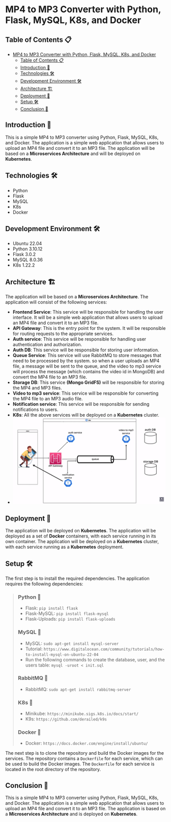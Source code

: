 # MP4 to MP3 Converter with Python, Flask, MySQL, K8s, and Docker

## Table of Contents 📋

- [MP4 to MP3 Converter with Python, Flask, MySQL, K8s, and Docker](#mp4-to-mp3-converter-with-python-flask-mysql-k8s-and-docker)
  - [Table of Contents 📋](#table-of-contents-)
  - [Introduction 📝](#introduction-)
  - [Technologies 🛠️](#technologies-️)
  - [Development Environment 🛠️](#development-environment-️)
  - [Architecture 🏗️](#architecture-️)
  - [Deployment 🚀](#deployment-)
  - [Setup 🛠️](#setup-️)
  - [Conclusion 🎉](#conclusion-)

## Introduction 📝

This is a simple MP4 to MP3 converter using Python, Flask, MySQL, K8s, and Docker. The application is a simple web application that allows users to upload an MP4 file and convert it to an MP3 file. The application will be based on a **Microservices Architecture** and will be deployed on **Kubernetes**.

## Technologies 🛠️

- Python
- Flask
- MySQL
- K8s
- Docker

## Development Environment 🛠️

- Ubuntu 22.04
- Python 3.10.12
- Flask 3.0.2
- MySQL 8.0.36
- K8s 1.22.2

## Architecture 🏗️

The application will be based on a **Microservices Architecture**. The application will consist of the following services:

- **Frontend Service**: This service will be responsible for handling the user interface. It will be a simple web application that allows users to upload an MP4 file and convert it to an MP3 file.
- **API Gateway**: This is the entry point for the system. It will be responsible for routing requests to the appropriate services.
- **Auth service**: This service will be responsible for handling user authentication and authorization.
- **Auth DB**: This service will be responsible for storing user information.
- **Queue Service**: This service will use RabbitMQ to store messages that need to be processed by the system. so when a user uploads an MP4 file, a message will be sent to the queue, and the video to mp3 service will process the message (which contains the video id in MongoDB) and convert the MP4 file to an MP3 file.
- **Storage DB**: This service **(Mongo GridFS)** will be responsible for storing the MP4 and MP3 files.
- **Video to mp3 service**: This service will be responsible for converting the MP4 file to an MP3 audio file.
- **Notification service**: This service will be responsible for sending notifications to users.
- **K8s**: All the above services will be deployed on a **Kubernetes** cluster.
- ![Architecture](./python/src/images/architecture.png)

## Deployment 🚀

The application will be deployed on **Kubernetes**. The application will be deployed as a set of **Docker** containers, with each service running in its own container. The application will be deployed on a **Kubernetes** cluster, with each service running as a **Kubernetes** deployment.

## Setup 🛠️

The first step is to install the required dependencies. The application requires the following dependencies:

> ### Python 🐍
>
> - Flask: `pip install flask`
> - Flask-MySQL: `pip install flask-mysql`
> - Flask-Uploads: `pip install flask-uploads`
>
> ### MySQL 🐬
>
> - MySQL: `sudo apt-get install mysql-server`
> - Tutorial: `https://www.digitalocean.com/community/tutorials/how-to-install-mysql-on-ubuntu-22-04`
> - Run the following commands to create the database, user, and the users table:
>   `mysql -uroot < init.sql`
>
> ### RabbitMQ 🐰
>
> - RabbitMQ: `sudo apt-get install rabbitmq-server`
>
> ### K8s 🚢
>
> - Minikube: `https://minikube.sigs.k8s.io/docs/start/`
> - K9s: `https://github.com/derailed/k9s`
>
> ### Docker 🐳
>
> - Docker: `https://docs.docker.com/engine/install/ubuntu/`

The next step is to clone the repository and build the Docker images for the services. The repository contains a `Dockerfile` for each service, which can be used to build the Docker images. The `Dockerfile` for each service is located in the root directory of the repository.

## Conclusion 🎉

This is a simple MP4 to MP3 converter using Python, Flask, MySQL, K8s, and Docker. The application is a simple web application that allows users to upload an MP4 file and convert it to an MP3 file. The application is based on a **Microservices Architecture** and is deployed on **Kubernetes**.
